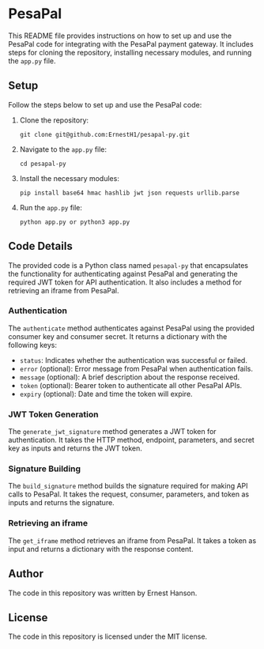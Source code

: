 # PesaPal

This README file provides instructions on how to set up and use the PesaPal code for integrating with the PesaPal payment gateway. It includes steps for cloning the repository, installing necessary modules, and running the `app.py` file.

## Setup

Follow the steps below to set up and use the PesaPal code:

1. Clone the repository:
   ```
   git clone git@github.com:ErnestH1/pesapal-py.git
   ```

2. Navigate to the `app.py` file:
   ```
   cd pesapal-py
   ```

3. Install the necessary modules:
   ```
   pip install base64 hmac hashlib jwt json requests urllib.parse
   ```

4. Run the `app.py` file:
   ```
   python app.py or python3 app.py
   ```

## Code Details

The provided code is a Python class named `pesapal-py` that encapsulates the functionality for authenticating against PesaPal and generating the required JWT token for API authentication. It also includes a method for retrieving an iframe from PesaPal.

### Authentication

The `authenticate` method authenticates against PesaPal using the provided consumer key and consumer secret. It returns a dictionary with the following keys:

- `status`: Indicates whether the authentication was successful or failed.
- `error` (optional): Error message from PesaPal when authentication fails.
- `message` (optional): A brief description about the response received.
- `token` (optional): Bearer token to authenticate all other PesaPal APIs.
- `expiry` (optional): Date and time the token will expire.

### JWT Token Generation

The `generate_jwt_signature` method generates a JWT token for authentication. It takes the HTTP method, endpoint, parameters, and secret key as inputs and returns the JWT token.

### Signature Building

The `build_signature` method builds the signature required for making API calls to PesaPal. It takes the request, consumer, parameters, and token as inputs and returns the signature.

### Retrieving an iframe

The `get_iframe` method retrieves an iframe from PesaPal. It takes a token as input and returns a dictionary with the response content.

## Author

The code in this repository was written by Ernest Hanson.

## License

The code in this repository is licensed under the MIT license.
